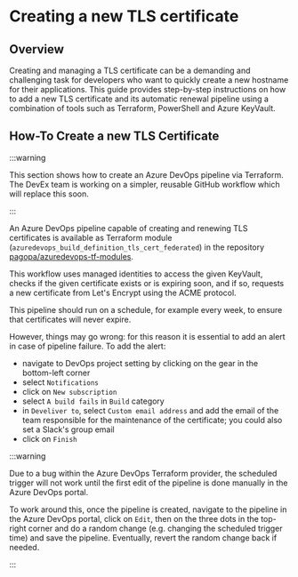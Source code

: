 # Creating a new TLS certificate

## Overview

Creating and managing a TLS certificate can be a demanding and challenging task
for developers who want to quickly create a new hostname for their applications.
This guide provides step-by-step instructions on how to add a new TLS
certificate and its automatic renewal pipeline using a combination of tools such
as Terraform, PowerShell and Azure KeyVault.

## How-To Create a new TLS Certificate

:::warning

This section shows how to create an Azure DevOps pipeline via Terraform. The
DevEx team is working on a simpler, reusable GitHub workflow which will replace
this soon.

:::

An Azure DevOps pipeline capable of creating and renewing TLS certificates is
available as Terraform module
(`azuredevops_build_definition_tls_cert_federated`) in the repository
[pagopa/azuredevops-tf-modules](https://github.com/pagopa/azuredevops-tf-modules).

This workflow uses managed identities to access the given KeyVault, checks if
the given certificate exists or is expiring soon, and if so, requests a new
certificate from Let's Encrypt using the ACME protocol.

This pipeline should run on a schedule, for example every week, to ensure that
certificates will never expire.

However, things may go wrong: for this reason it is essential to add an alert in
case of pipeline failure. To add the alert:

- navigate to DevOps project setting by clicking on the gear in the bottom-left
  corner
- select `Notifications`
- click on `New subscription`
- select `A build fails` in `Build` category
- in `Develiver to`, select `Custom email address` and add the email of the team
  responsible for the maintenance of the certificate; you could also set a
  Slack's group email
- click on `Finish`

:::warning

Due to a bug within the Azure DevOps Terraform provider, the scheduled trigger
will not work until the first edit of the pipeline is done manually in the Azure
DevOps portal.

To work around this, once the pipeline is created, navigate to the pipeline in
the Azure DevOps portal, click on `Edit`, then on the three dots in the
top-right corner and do a random change (e.g. changing the scheduled trigger
time) and save the pipeline. Eventually, revert the random change back if
needed.

:::
